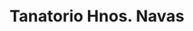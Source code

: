 ---
title: "Tanatorio Hnos. Navas"
url: /biescas/tanatorio-hnos-navas/
shop: directores de funerarias
---